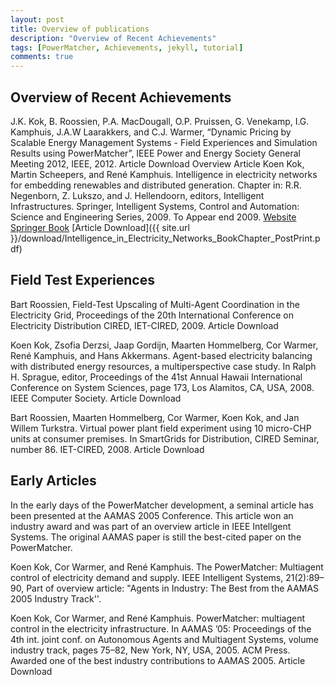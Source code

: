 ```yaml
---
layout: post
title: Overview of publications
description: "Overview of Recent Achievements"
tags: [PowerMatcher, Achievements, jekyll, tutorial]
comments: true
---
```


## Overview of Recent Achievements ##
J.K. Kok, B. Roossien, P.A. MacDougall, O.P. Pruissen, G. Venekamp, I.G. Kamphuis, J.A.W Laarakkers, and C.J. Warmer, “Dynamic Pricing by Scalable Energy Management Systems - Field Experiences and Simulation Results using PowerMatcher”, IEEE Power and Energy Society General Meeting 2012, IEEE, 2012.
Article Download
Overview Article
Koen Kok, Martin Scheepers, and René Kamphuis. Intelligence in electricity networks for embedding renewables and distributed generation. Chapter in: R.R. Negenborn, Z. Lukszo, and J. Hellendoorn, editors, Intelligent Infrastructures. Springer, Intelligent Systems, Control and Automation: Science and Engineering Series, 2009. To Appear end 2009.
[Website Springer Book](http://www.intelligentinfrastructures.net/)  [Article Download]({{ site.url }}/download/Intelligence_in_Electricity_Networks_BookChapter_PostPrint.pdf)
 
## Field Test Experiences ##
Bart Roossien, Field-Test Upscaling of Multi-Agent Coordination in the Electricity Grid, Proceedings of the 20th International Conference on Electricity Distribution CIRED, IET-CIRED, 2009.
Article Download 
 
Koen Kok, Zsofia Derzsi, Jaap Gordijn, Maarten Hommelberg, Cor Warmer, René Kamphuis, and Hans Akkermans. Agent-based electricity balancing with distributed energy resources, a multiperspective case study. In Ralph H. Sprague, editor, Proceedings of the 41st Annual Hawaii International Conference on System Sciences, page 173, Los Alamitos, CA, USA, 2008. IEEE Computer Society.
Article Download
 
Bart Roossien, Maarten Hommelberg, Cor Warmer, Koen Kok, and Jan Willem Turkstra. Virtual power plant field experiment using 10 micro-CHP units at consumer premises. In SmartGrids for Distribution, CIRED Seminar, number 86. IET-CIRED, 2008.
Article Download 
 
 
## Early Articles ##
In the early days of the PowerMatcher development, a seminal article has been presented at the AAMAS 2005 Conference. This article won an industry award and was part of an overview article in IEEE Intellgent Systems. The original AAMAS paper is still the best-cited paper on the PowerMatcher.
 
Koen Kok, Cor Warmer, and René Kamphuis. The PowerMatcher: Multiagent control of electricity demand and supply. IEEE Intelligent Systems, 21(2):89–90, Part of overview article: "Agents in Industry: The Best from the AAMAS 2005 Industry Track''.
 
Koen Kok, Cor Warmer, and René Kamphuis. PowerMatcher: multiagent control in the electricity infrastructure. In AAMAS ’05: Proceedings of the 4th int. joint conf. on Autonomous Agents and Multiagent Systems, volume industry track, pages 75–82, New York, NY, USA, 2005. ACM Press. Awarded one of the best industry contributions to AAMAS 2005.
Article Download